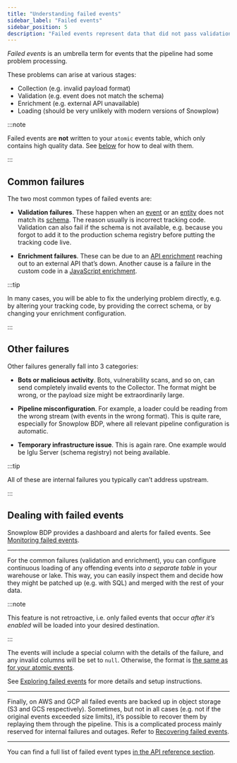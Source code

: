 ```yaml
---
title: "Understanding failed events"
sidebar_label: "Failed events"
sidebar_position: 5
description: "Failed events represent data that did not pass validation or otherwise failed to be processed"
---
```


_Failed events_ is an umbrella term for events that the pipeline had some problem processing.

These problems can arise at various stages:
* Collection (e.g. invalid payload format)
* Validation (e.g. event does not match the schema)
* Enrichment (e.g. external API unavailable)
* Loading (should be very unlikely with modern versions of Snowplow)

:::note

Failed events are **not** written to your `atomic` events table, which only contains high quality data. See [below](#dealing-with-failed-events) for how to deal with them.

:::

## Common failures

The two most common types of failed events are:

* **Validation failures**. These happen when an [event](/docs/fundamentals/events/index.md) or an [entity](/docs/fundamentals/entities/index.md) does not match its [schema](/docs/fundamentals/schemas/index.md). The reason usually is incorrect tracking code. Validation can also fail if the schema is not available, e.g. because you forgot to add it to the production schema registry before putting the tracking code live.

* **Enrichment failures**. These can be due to an [API enrichment](/docs/pipeline/enrichments/available-enrichments/custom-api-request-enrichment/index.md) reaching out to an external API that’s down. Another cause is a failure in the custom code in a [JavaScript enrichment](/docs/pipeline/enrichments/available-enrichments/custom-javascript-enrichment/index.md).

:::tip

In many cases, you will be able to fix the underlying problem directly, e.g. by altering your tracking code, by providing the correct schema, or by changing your enrichment configuration.

:::

## Other failures

Other failures generally fall into 3 categories:

* **Bots or malicious activity**. Bots, vulnerability scans, and so on, can send completely invalid events to the Collector. The format might be wrong, or the payload size might be extraordinarily large.

* **Pipeline misconfiguration**. For example, a loader could be reading from the wrong stream (with events in the wrong format). This is quite rare, especially for Snowplow BDP, where all relevant pipeline configuration is automatic.

* **Temporary infrastructure issue**. This is again rare. One example would be Iglu Server (schema registry) not being available.

:::tip

All of these are internal failures you typically can’t address upstream.

:::

## Dealing with failed events

Snowplow BDP provides a dashboard and alerts for failed events. See [Monitoring failed events](/docs/data-product-studio/data-quality/failed-events/monitoring-failed-events/index.md).

---

For the common failures (validation and enrichment), you can configure continuous loading of any offending events into _a separate table_ in your warehouse or lake. This way, you can easily inspect them and decide how they might be patched up (e.g. with SQL) and merged with the rest of your data.

:::note

This feature is not retroactive, i.e. only failed events that occur _after it’s enabled_ will be loaded into your desired destination.

:::

The events will include a special column with the details of the failure, and any invalid columns will be set to `null`. Otherwise, the format is [the same as for your atomic events](/docs/fundamentals/canonical-event/index.md).

See [Exploring failed events](/docs/data-product-studio/data-quality/failed-events/exploring-failed-events/warehouse-lake/index.md) for more details and setup instructions.

---

Finally, on AWS and GCP all failed events are backed up in object storage (S3 and GCS respectively). Sometimes, but not in all cases (e.g. not if the original events exceeded size limits), it’s possible to recover them by replaying them through the pipeline. This is a complicated process mainly reserved for internal failures and outages. Refer to [Recovering failed events](/docs/data-product-studio/data-quality/failed-events/recovering-failed-events/index.md).

---

You can find a full list of failed event types [in the API reference section](/docs/api-reference/failed-events/index.md).
